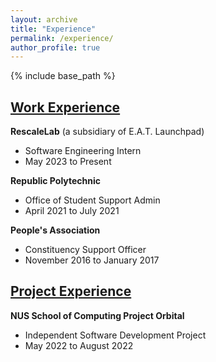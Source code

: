```yaml
---
layout: archive
title: "Experience"
permalink: /experience/
author_profile: true
---
```


{% include base_path %}

## [Work Experience](https://wilsonlee2000.github.io/workexperience/)  
**RescaleLab** (a subsidiary of E.A.T. Launchpad)  
* Software Engineering Intern  
* May 2023 to Present  

**Republic Polytechnic**  
* Office of Student Support Admin  
* April 2021 to July 2021  

**People's Association**  
* Constituency Support Officer  
* November 2016 to January 2017  

## [Project Experience](https://wilsonlee2000.github.io/projectexperience/)
**NUS School of Computing Project Orbital**
* Independent Software Development Project
* May 2022 to August 2022
